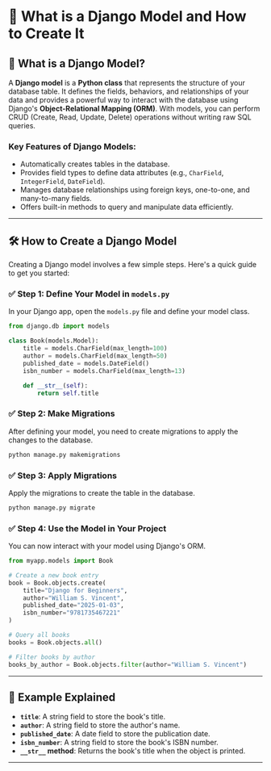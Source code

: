 # 📘 What is a Django Model and How to Create It

## 📖 What is a Django Model?
A **Django model** is a **Python class** that represents the structure of your database table. It defines the fields, behaviors, and relationships of your data and provides a powerful way to interact with the database using Django's **Object-Relational Mapping (ORM)**. With models, you can perform CRUD (Create, Read, Update, Delete) operations without writing raw SQL queries.

### Key Features of Django Models:
- Automatically creates tables in the database.
- Provides field types to define data attributes (e.g., `CharField`, `IntegerField`, `DateField`).
- Manages database relationships using foreign keys, one-to-one, and many-to-many fields.
- Offers built-in methods to query and manipulate data efficiently.

---

## 🛠️ How to Create a Django Model

Creating a Django model involves a few simple steps. Here's a quick guide to get you started:

### ✅ Step 1: Define Your Model in `models.py`
In your Django app, open the `models.py` file and define your model class.

```python
from django.db import models

class Book(models.Model):
    title = models.CharField(max_length=100)
    author = models.CharField(max_length=50)
    published_date = models.DateField()
    isbn_number = models.CharField(max_length=13)

    def __str__(self):
        return self.title
```

### ✅ Step 2: Make Migrations
After defining your model, you need to create migrations to apply the changes to the database.

```bash
python manage.py makemigrations
```

### ✅ Step 3: Apply Migrations
Apply the migrations to create the table in the database.

```bash
python manage.py migrate
```

### ✅ Step 4: Use the Model in Your Project
You can now interact with your model using Django's ORM.

```python
from myapp.models import Book

# Create a new book entry
book = Book.objects.create(
    title="Django for Beginners",
    author="William S. Vincent",
    published_date="2025-01-03",
    isbn_number="9781735467221"
)

# Query all books
books = Book.objects.all()

# Filter books by author
books_by_author = Book.objects.filter(author="William S. Vincent")
```

---

## 🔎 Example Explained
- **`title`**: A string field to store the book's title.
- **`author`**: A string field to store the author's name.
- **`published_date`**: A date field to store the publication date.
- **`isbn_number`**: A string field to store the book's ISBN number.
- **`__str__` method**: Returns the book's title when the object is printed.

---
